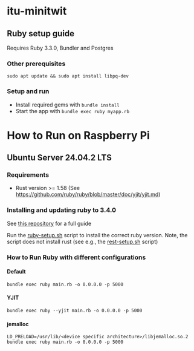 # itu-minitwit

## Ruby setup guide

Requires Ruby 3.3.0, Bundler and Postgres

### Other prerequisites

```bashrc
sudo apt update && sudo apt install libpq-dev
```

### Setup and run

- Install required gems with `bundle install`
- Start the app with `bundle exec ruby myapp.rb`

# How to Run on Raspberry Pi

## Ubuntu Server 24.04.2 LTS

### Requirements
- Rust version >= 1.58 (See https://github.com/ruby/ruby/blob/master/doc/yjit/yjit.md)

### Installing and updating ruby to 3.4.0

See [this repository](https://github.com/rbenv/ruby-build) for a full guide

Run the [ruby-setup.sh](./ruby-setup.sh) script to install the correct ruby version. Note, the script does not install rust (see e.g., the [rest-setup.sh](../rust-actix/rust-setup.sh) script)

### How to Run Ruby with different configurations

#### Default

```
bundle exec ruby main.rb -o 0.0.0.0 -p 5000
```

#### YJIT

```
bundle exec ruby --yjit main.rb -o 0.0.0.0 -p 5000
```

#### jemalloc

```
LD_PRELOAD=/usr/lib/<device specific architecture>/libjemalloc.so.2 bundle exec ruby main.rb -o 0.0.0.0 -p 5000
```
